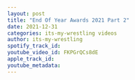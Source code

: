 ```yaml
---
layout: post
title: "End Of Year Awards 2021 Part 2"
date: 2021-12-31
categories: its-my-wrestling videos
author: its-my-wrestling
spotify_track_id: 
youtube_video_id: FKPGrQCs8dE
apple_track_id: 
youtube_metadata: 
---
```

